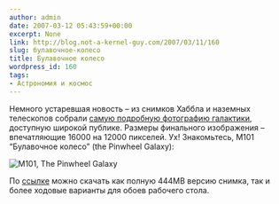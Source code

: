 ```yaml
---
author: admin
date: 2007-03-12 05:43:59+00:00
excerpt: None
link: http://blog.not-a-kernel-guy.com/2007/03/11/160
slug: булавочное-колесо
title: Булавочное колесо
wordpress_id: 160
tags:
- Астрономия и космос
---
```


Немного устаревшая новость – из снимков Хаббла и наземных телескопов собрали [самую подробную фотографию галактики](http://www.spacetelescope.org/news/html/heic0602.html), доступную широкой публике. Размеры финального изображения – впечатляющие 16000 на 12000 пикселей. Ух! Знакомьтесь, M101 “Булавочное колесо” (the Pinwheel Galaxy):

![M101, The Pinwheel Galaxy](http://blog.not-a-kernel-guy.com/wp-content/uploads/2007/03/heic0602a.jpg)

По [ссылке](http://www.spacetelescope.org/news/html/heic0602.html) можно скачать как полную 444MB версию снимка, так и более ходовые варианты для обоев рабочего стола.
